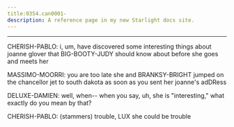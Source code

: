 ```yaml
---
title:0354.can0001-
description: A reference page in my new Starlight docs site.
---
```

----- 
CHERISH-PABLO: i, um, have discovered some interesting things about joanne glover that 
BIG-BOOTY-JUDY should know about before she goes and meets her
 
MASSIMO-MOORRI: you are too late
 she and BRANKSY-BRIGHT jumped on the chancellor jet to south 
dakota as soon as you sent her joanne's adDRess
 
DELUXE-DAMIEN: well, when-- when you say, uh, she is "interesting," what exactly do 
you mean by that? 
 
CHERISH-PABLO: (stammers) trouble, LUX
 she could be trouble
 
